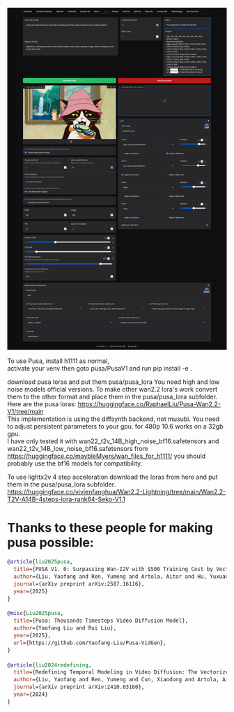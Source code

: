 ![GUI Screenshot](images/screenshot.png)  

To use Pusa, install h1111 as normal,  
activate your venv then
goto pusa/PusaV1 and run pip install -e .

download pusa loras and put them pusa/pusa_lora You need high and low noise models official versions. To make other wan2.2 lora's work convert them to the other format and place them in the pusa/pusa_lora subfolder.  
Here are the pusa loras: https://huggingface.co/RaphaelLiu/Pusa-Wan2.2-V1/tree/main  
This implementation is using the diffsynth backend, not musubi. You need to adjust persistent parameters to your gpu. for 480p 10.6 works on a 32gb gpu.  
I have only tested it with wan22_t2v_14B_high_noise_bf16.safetensors and  wan22_t2v_14B_low_noise_bf16.safetensors from https://huggingface.co/maybleMyers/wan_files_for_h1111/ you should probably use the bf16 models for compatibility.  

To use lightx2v 4 step acceleration download the loras from here and put them in the pusa/pusa_lora subfolder.  
https://huggingface.co/vivienfanghua/Wan2.2-Lightning/tree/main/Wan2.2-T2V-A14B-4steps-lora-rank64-Seko-V1.1  


# Thanks to these people for making pusa possible:

```bibtex
@article{liu2025pusa,
  title={PUSA V1. 0: Surpassing Wan-I2V with $500 Training Cost by Vectorized Timestep Adaptation},
  author={Liu, Yaofang and Ren, Yumeng and Artola, Aitor and Hu, Yuxuan and Cun, Xiaodong and Zhao, Xiaotong and Zhao, Alan and Chan, Raymond H and Zhang, Suiyun and Liu, Rui and others},
  journal={arXiv preprint arXiv:2507.16116},
  year={2025}
}

@misc{Liu2025pusa,
  title={Pusa: Thousands Timesteps Video Diffusion Model},
  author={Yaofang Liu and Rui Liu},
  year={2025},
  url={https://github.com/Yaofang-Liu/Pusa-VidGen},
}

@article{liu2024redefining,
  title={Redefining Temporal Modeling in Video Diffusion: The Vectorized Timestep Approach},
  author={Liu, Yaofang and Ren, Yumeng and Cun, Xiaodong and Artola, Aitor and Liu, Yang and Zeng, Tieyong and Chan, Raymond H and Morel, Jean-michel},
  journal={arXiv preprint arXiv:2410.03160},
  year={2024}
}